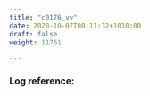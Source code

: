 ```yaml
---
title: "c0176_vv"
date: 2020-10-07T00:11:32+1010:00
draft: false
weight: 11761

---
```


### Log reference: <no value>

```
